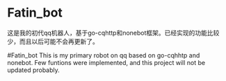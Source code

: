 # Fatin_bot
这是我的初代qq机器人，基于go-cqhttp和nonebot框架。已经实现的功能比较少，而且以后可能不会再更新了。

#Fatin_bot
This is my primary robot on qq based on go-cqhhtp and nonebot. Few funtions were implemented, and this project will not be updated probably.  
